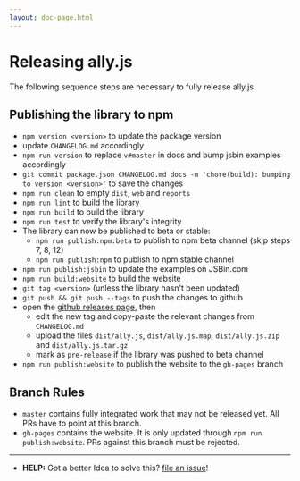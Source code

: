```yaml
---
layout: doc-page.html
---
```


# Releasing ally.js

The following sequence steps are necessary to fully release ally.js


## Publishing the library to npm

* `npm version <version>` to update the package version
* update `CHANGELOG.md` accordingly
* `npm run version` to replace `v#master` in docs and bump jsbin examples accordingly
* `git commit package.json CHANGELOG.md docs -m 'chore(build): bumping to version <version>'` to save the changes
* `npm run clean` to empty `dist`, `web` and `reports`
* `npm run lint` to build the library
* `npm run build` to build the library
* `npm run test` to verify the library's integrity
* The library can now be published to beta or stable:
  * `npm run publish:npm:beta` to publish to npm beta channel (skip steps 7, 8, 12)
  * `npm run publish:npm` to publish to npm stable channel
* `npm run publish:jsbin` to update the examples on JSBin.com
* `npm run build:website` to build the website
* `git tag <version>` (unless the library hasn't been updated)
* `git push && git push --tags` to push the changes to github
* open the [github releases page](https://github.com/medialize/ally.js/releases), then
  * edit the new tag and copy-paste the relevant changes from `CHANGELOG.md`
  * upload the files `dist/ally.js`, `dist/ally.js.map`, `dist/ally.js.zip` and `dist/ally.js.tar.gz`
  * mark as `pre-release` if the library was pushed to beta channel
* `npm run publish:website` to publish the website to the `gh-pages` branch

## Branch Rules

* `master` contains fully integrated work that may not be released yet. All PRs have to point at this branch.
* `gh-pages` contains the website. It is only updated through `npm run publish:website`. PRs against this branch must be rejected.

---

* **HELP:** Got a better Idea to solve this? [file an issue](https://github.com/medialize/ally.js/issues/new)!
